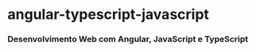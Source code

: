 # angular-typescript-javascript
 
<h3>Desenvolvimento Web com Angular, JavaScript e TypeScript</h3>
<br>


